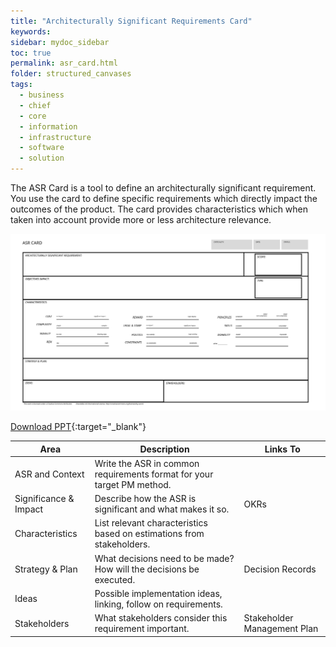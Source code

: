 ```yaml
---
title: "Architecturally Significant Requirements Card"
keywords: 
sidebar: mydoc_sidebar
toc: true
permalink: asr_card.html
folder: structured_canvases
tags: 
  - business
  - chief
  - core
  - information
  - infrastructure
  - software
  - solution
---
```


The ASR Card is a tool to define an architecturally significant requirement. You use the card to define specific requirements which directly impact the outcomes of the product. The card provides characteristics which when taken into account provide more or less architecture relevance. 

![image001](../../media/0a5486b0b4747a5bb78522be8bcbdc1d26326a88.svg)

[Download PPT](media/ppt/asr_card.ppt){:target="_blank"}

| Area                  | Description                                                            | Links To                    |
| --------------------- | ---------------------------------------------------------------------- | --------------------------- |
| ASR and Context       | Write the ASR in common requirements format for your target PM method. |                             |
| Significance & Impact | Describe how the ASR is significant and what makes it so.              | OKRs                        |
| Characteristics       | List relevant characteristics based on estimations from stakeholders.  |                             |
| Strategy & Plan       | What decisions need to be made? How will the decisions be executed.    | Decision Records            |
| Ideas                 | Possible implementation ideas, linking, follow on requirements.        |                             |
| Stakeholders          | What stakeholders consider this requirement important.                 | Stakeholder Management Plan |